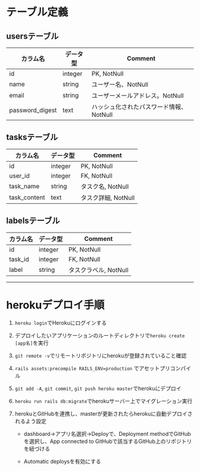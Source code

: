 # テーブル定義

## usersテーブル

|カラム名|データ型|Comment|
|---|---|---|
|id|integer|PK, NotNull|
|name|string|ユーザー名、NotNull|
|email|string|ユーザーメールアドレス。NotNull|
|password_digest|text|ハッシュ化されたパスワード情報、NotNull|

## tasksテーブル

|カラム名|データ型|Comment|
|---|---|---|
|id|integer|PK, NotNull|
|user_id|integer|FK, NotNull|
|task_name|string|タスク名, NotNull|
|task_content|text|タスク詳細, NotNull|


## labelsテーブル

|カラム名|データ型|Comment|
|---|---|---|
|id|integer|PK, NotNull|
|task_id|integer|FK, NotNull|
|label|string|タスクラベル, NotNull|

---

# herokuデプロイ手順

1. `heroku login`でHerokuにログインする

2. デプロイしたいアプリケーションのルートディレクトリで`heroku create [app名]`を実行

3. `git remote -v`でリモートリポジトリにherokuが登録されていること確認

4. `rails assets:precompile RAILS_ENV=production` でアセットプリコンパイル

5. `git add -A`, `git commit`, `git push heroku master`でherokuにデプロイ

6. `heroku run rails db:migrate`でherokuサーバー上でマイグレーション実行

7. herokuとGitHubを連携し、masterが更新されたらherokuに自動デプロイされるよう設定
    - dashboard→アプリ名選択→Deployで、Deployment methodでGitHubを選択し、App connected to GitHubで該当するGitHub上のリポジトリを紐づける

    - Automatic deploysを有効にする